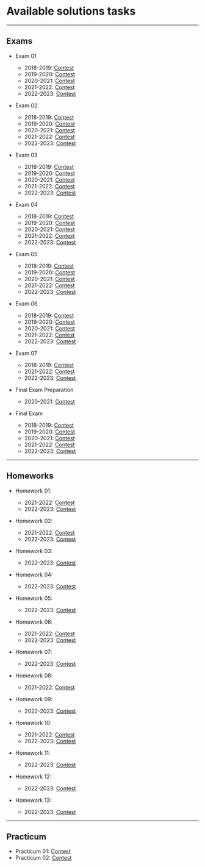 # Available solutions tasks
---

## Exams

- Exam 01
    - 2018-2019: [Contest](<https://www.hackerrank.com/contests/sda-test/challenges>)
    - 2019-2020: [Contest](<https://www.hackerrank.com/contests/sda-2019-2020-test1/challenges>)
    - 2020-2021: [Contest](<https://www.hackerrank.com/contests/sda-2020-2021-test1/challenges>)
    - 2021-2022: [Contest](<https://www.hackerrank.com/contests/sda-2021-2021-test-1/challenges>)
    - 2022-2023: [Contest](<https://www.hackerrank.com/contests/sda-test1-2022-2023/challenges>)

- Exam 02
    - 2018-2019: [Contest](<https://www.hackerrank.com/contests/sda-ttest-2/challenges>)
    - 2019-2020: [Contest](<https://www.hackerrank.com/contests/sda-test2/challenges>)
    - 2020-2021: [Contest](<https://www.hackerrank.com/contests/sda-2020-2021-test3-trvdd/challenges>)
    - 2021-2022: [Contest](<https://www.hackerrank.com/contests/sda-2021-2021-test-2-test/challenges>)
    - 2022-2023: [Contest](<https://www.hackerrank.com/contests/sda-test-2022-2023-wdfgs/challenges>)

- Exam 03
    - 2018-2019: [Contest](<https://www.hackerrank.com/contests/sdatest3/challenges>)
    - 2019-2020: [Contest](<https://www.hackerrank.com/contests/sda-2019-2020-test3/challenges>)
    - 2020-2021: [Contest](<https://www.hackerrank.com/contests/sda-2020-2021-test6-dbr8t-r/challenges>)
    - 2021-2022: [Contest](<https://www.hackerrank.com/sda-2021-2021-test-3-november16/challenges>)
    - 2022-2023: [Contest](<https://www.hackerrank.com/contests/sda-test3-2022-2023-rdsafgtvh/challenges>)

- Exam 04
    - 2018-2019: [Contest](<https://www.hackerrank.com/contests/test4-sda-/challenges>)
    - 2019-2020: [Contest](<https://www.hackerrank.com/contests/sda-2019-2020-test4/challenges>)
    - 2020-2021: [Contest](<https://www.hackerrank.com/contests/sda-2020-2021-test7-8jfn4/challenges>)
    - 2021-2022: [Contest](<https://www.hackerrank.com/contests/sda-2021-2022-test4-nov30/challenges>)
    - 2022-2023: [Contest](<https://www.hackerrank.com/contests/sda-test4-2022-2023-343rrsdfs/challenges>)

- Exam 05
    - 2018-2019: [Contest](<https://www.hackerrank.com/contests/sda-test-5/challenges>)
    - 2019-2020: [Contest](<https://www.hackerrank.com/contests/sda-2019-2020-test-5/challenges>)
    - 2020-2021: [Contest](<https://www.hackerrank.com/contests/sda-2020-2021-test9-wefnkcsdw/challenges>)
    - 2021-2022: [Contest](<https://www.hackerrank.com/sda-2021-2022-test5-8dec>)
    - 2022-2023: [Contest](<https://www.hackerrank.com/contests/sda-test5-2022-2023-43wdst52/challenges>)

- Exam 06
    - 2018-2019: [Contest](<https://www.hackerrank.com/contests/test6-sda/challenges>)
    - 2019-2020: [Contest](<https://www.hackerrank.com/contests/test6sda-renfuvidbviw/challenges>)
    - 2020-2021: [Contest](<https://www.hackerrank.com/contests/sda-2020-2021-test11-43ed5rf/challenges>)
    - 2021-2022: [Contest](<https://www.hackerrank.com/contests/sda-2021-2022-test-6-christmas/challenges>)
    - 2022-2023: [Contest](<https://www.hackerrank.com/contests/sda-test6-2022-2023-iythgbeu3/challenges>)

- Exam 07
    - 2018-2019: [Contest](<https://www.hackerrank.com/contests/test7-sda-soft-eng/challenges>)
    - 2021-2022: [Contest](<https://www.hackerrank.com/contests/sda-2021-2022-test-7-final/challenges>)
    - 2022-2023: [Contest](<https://www.hackerrank.com/contests/sda-2022-2023-test7-123-43/challenges>)

- Final Exam Preparation
     - 2020-2021: [Contest](<https://www.hackerrank.com/contests/algorithms-implementation-test-environment/challenges>)

- Final Exam
    - 2018-2019: [Contest](<https://www.hackerrank.com/contests/sda-exam-27-01-19-/challenges>)
    - 2019-2020: [Contest](<https://www.hackerrank.com/contests/sda-2019-2020-exam-2e3nr4rr/challenges>)
    - 2020-2021: [Contest](<https://www.hackerrank.com/contests/exam-2020-02-06-sda/challenges>)
    - 2021-2022: [Contest](<https://www.hackerrank.com/contests/exam-2022-part1-sda/challenges>)
    - 2022-2023: [Contest](<https://www.hackerrank.com/contests/sda-exam-20222023-part-1/challenges>)
---

## Homeworks

- Homework 01: 
    - 2021-2022: [Contest](<https://www.hackerrank.com/contests/sda-hw-1/challenges>)
    - 2022-2023: [Contest](<https://www.hackerrank.com/contests/sda-hw-1-2022/challenges>)

- Homework 02: 
    - 2021-2022: [Contest](<https://www.hackerrank.com/contests/sda-hw-2/challenges>)
    - 2022-2023: [Contest](<https://www.hackerrank.com/contests/sda-hw-2-2022/challenges>)

- Homework 03:  
    - 2022-2023: [Contest](<https://www.hackerrank.com/contests/sda-hw-3-2022/challenges>)
    
- Homework 04:  
    - 2022-2023: [Contest](<https://www.hackerrank.com/contests/sda-hw-4-2022/challenges>)
    
- Homework 05:  
    - 2022-2023: [Contest](<https://www.hackerrank.com/contests/sda-hw-5-2022/challenges>)

- Homework 06: 
    - 2021-2022: [Contest](<https://www.hackerrank.com/contests/sda-hw-6-2021/challenges>)
    - 2022-2023: [Contest](<https://www.hackerrank.com/contests/sda-hw-6-2022/challenges>)

- Homework 07: 
    - 2022-2023: [Contest](<https://www.hackerrank.com/contests/sda-hw-7-2022/challenges>)
    
- Homework 08: 
    - 2021-2022: [Contest](<https://www.hackerrank.com/contests/sda-hw-8-2021/challenges>)

- Homework 09: 
    - 2022-2023: [Contest](<https://www.hackerrank.com/contests/sda-hw-9-2022/challenges>)
    
- Homework 10: 
    - 2021-2022: [Contest](<https://www.hackerrank.com/contests/sda-hw-10-2021/challenges>)
    - 2022-2023: [Contest](<https://www.hackerrank.com/contests/sda-hw-10-2022/challenges>)

- Homework 11: 
    - 2022-2023: [Contest](<https://www.hackerrank.com/contests/sda-hw-11-2022/challenges>)

- Homework 12: 
    - 2022-2023: [Contest](<https://www.hackerrank.com/contests/sda-hw-12-2022/challenges>)

- Homework 13: 
    - 2022-2023: [Contest](<https://www.hackerrank.com/contests/sda-hw-13-2022-1/challenges>)

---

## Practicum
- Practicum 01: [Contest](<https://www.hackerrank.com/contests/practice-1-sda/challenges>)
- Practicum 02: [Contest](<https://www.hackerrank.com/contests/practice-2-sda/challenges>)

